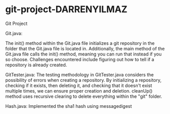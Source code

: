 # git-project-DARRENYILMAZ
Git Project

Git.java:

The init() method within the Git.java file initializes a git repository in the folder that the Git.java file is located in. Additionally, the main method of the Git.java file calls the init() method, meaning you can run that instead if you so choose. Challenges encountered include figuring out how to tell if a repository is already created.

GitTester.java:
The testing methodology in GitTester.java considers the possibility of errors when creating a repository. By initializing a repository, checking if it exists, then deleting it, and checking that it doesn't exist multiple times, we can ensure proper creation and deletion. cleanUp() method uses recursive clearing to delete everything within the "git" folder.

Hash.java:
Implemented the sha1 hash using messagedigest